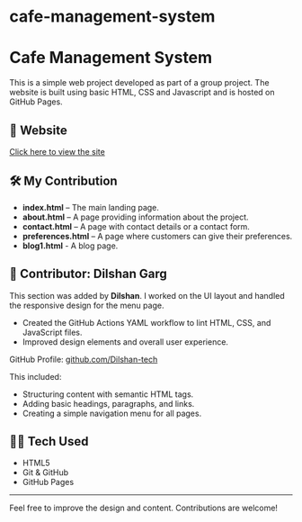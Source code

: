 # cafe-management-system
<!DOCTYPE html>
<html lang="en">
<head>
  <meta charset="UTF-8">
  <title>README</title>
</head>
<body>
  <h1>Cafe Management System</h1>

  <p>This is a simple web project developed as part of a group project. The website is built using basic HTML, CSS and Javascript and is hosted on GitHub Pages.</p>

  <h2>🔗 Website</h2>
  <p><a href="https://github.com/bhavika1818/cafe-management-system.git" target="_blank">Click here to view the site</a></p>

  <h2>🛠️ My Contribution</h2>
  <ul>
    <li><strong>index.html</strong> – The main landing page.</li>
    <li><strong>about.html</strong> – A page providing information about the project.</li>
    <li><strong>contact.html</strong> – A page with contact details or a contact form.</li>
    <li><strong>preferences.html</strong> – A page where customers can give their preferences.</li>
    <li><strong>blog1.html</strong> - A blog page.</li>
  </ul>
  <h2>👤 Contributor: Dilshan Garg</h2>
<p>This section was added by <strong>Dilshan</strong>. I worked on the UI layout and handled the responsive design for the menu page.</p>
<ul>
  <li>Created the GitHub Actions YAML workflow to lint HTML, CSS, and JavaScript files.</li>
  <li>Improved design elements and overall user experience.</li>
</ul>
<p>GitHub Profile: <a href="https://github.com/Dilshan-tech" target="_blank">github.com/Dilshan-tech</a></p>

  <p>This included:</p>
  <ul>
    <li>Structuring content with semantic HTML tags.</li>
    <li>Adding basic headings, paragraphs, and links.</li>
    <li>Creating a simple navigation menu for all pages.</li>
  </ul>
  <h2>🧑‍💻 Tech Used</h2>
  <ul>
    <li>HTML5</li>
    <li>Git & GitHub</li>
    <li>GitHub Pages</li>
  </ul>
<hr>
  <p>Feel free to improve the design and content. Contributions are welcome!</p>
</body>
</html>
